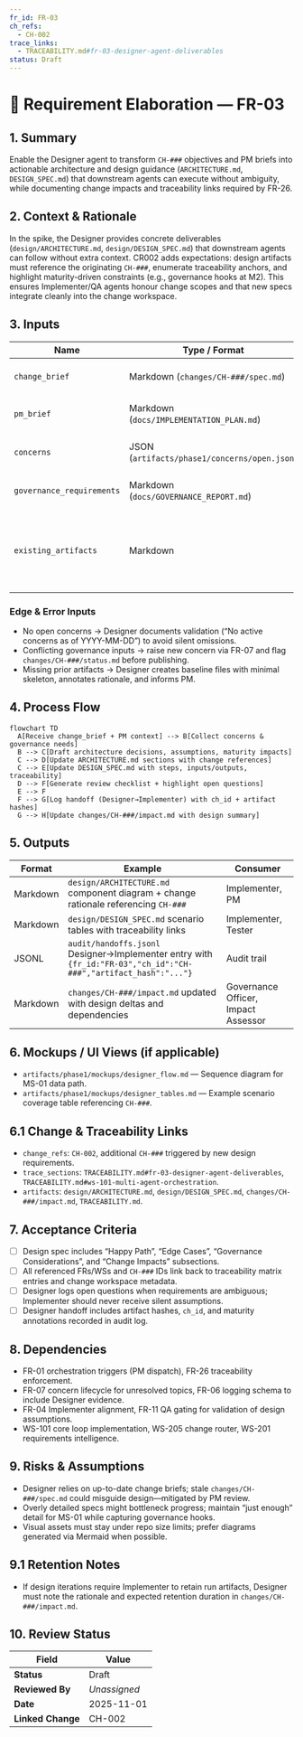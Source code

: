```yaml
---
fr_id: FR-03
ch_refs:
  - CH-002
trace_links:
  - TRACEABILITY.md#fr-03-designer-agent-deliverables
status: Draft
---
```


# 🧩 Requirement Elaboration — FR-03

## 1. Summary
Enable the Designer agent to transform `CH-###` objectives and PM briefs into actionable architecture and design guidance (`ARCHITECTURE.md`, `DESIGN_SPEC.md`) that downstream agents can execute without ambiguity, while documenting change impacts and traceability links required by FR-26.

## 2. Context & Rationale
In the spike, the Designer provides concrete deliverables (`design/ARCHITECTURE.md`, `design/DESIGN_SPEC.md`) that downstream agents can follow without extra context. CR002 adds expectations: design artifacts must reference the originating `CH-###`, enumerate traceability anchors, and highlight maturity-driven constraints (e.g., governance hooks at M2). This ensures Implementer/QA agents honour change scopes and that new specs integrate cleanly into the change workspace.

## 3. Inputs
| Name | Type / Format | Example | Notes |
|------|----------------|---------|-------|
| `change_brief` | Markdown (`changes/CH-###/spec.md`) | `## Summary\nExpand audit schema` | Primary objective and scope. |
| `pm_brief` | Markdown (`docs/IMPLEMENTATION_PLAN.md`) | `### FR-03\n- expand handoff logging schema` | Additional narrative from PM. |
| `concerns` | JSON (`artifacts/phase1/concerns/open.json`) | `{"id":"C-012","topic":"schema drift","ch_id":"CH-017"}` | Influences design decisions. |
| `governance_requirements` | Markdown (`docs/GOVERNANCE_REPORT.md`) | `### Required Controls` | Non-negotiable constraints. |
| `existing_artifacts` | Markdown | `design/ARCHITECTURE.md` prior version | Allows diff-aware updates and retention via `CH-###` references. |

### Edge & Error Inputs
- No open concerns → Designer documents validation (“No active concerns as of YYYY-MM-DD”) to avoid silent omissions.
- Conflicting governance inputs → raise new concern via FR-07 and flag `changes/CH-###/status.md` before publishing.
- Missing prior artifacts → Designer creates baseline files with minimal skeleton, annotates rationale, and informs PM.

## 4. Process Flow
```mermaid
flowchart TD
  A[Receive change_brief + PM context] --> B[Collect concerns & governance needs]
  B --> C[Draft architecture decisions, assumptions, maturity impacts]
  C --> D[Update ARCHITECTURE.md sections with change references]
  C --> E[Update DESIGN_SPEC.md with steps, inputs/outputs, traceability]
  D --> F[Generate review checklist + highlight open questions]
  E --> F
  F --> G[Log handoff (Designer→Implementer) with ch_id + artifact hashes]
  G --> H[Update changes/CH-###/impact.md with design summary]
```

## 5. Outputs
| Format | Example | Consumer |
|--------|---------|----------|
| Markdown | `design/ARCHITECTURE.md` component diagram + change rationale referencing `CH-###` | Implementer, PM |
| Markdown | `design/DESIGN_SPEC.md` scenario tables with traceability links | Implementer, Tester |
| JSONL | `audit/handoffs.jsonl` Designer→Implementer entry with `{fr_id:"FR-03","ch_id":"CH-###","artifact_hash":"..."}` | Audit trail |
| Markdown | `changes/CH-###/impact.md` updated with design deltas and dependencies | Governance Officer, Impact Assessor |

## 6. Mockups / UI Views (if applicable)
- `artifacts/phase1/mockups/designer_flow.md` — Sequence diagram for MS-01 data path.
- `artifacts/phase1/mockups/designer_tables.md` — Example scenario coverage table referencing `CH-###`.

## 6.1 Change & Traceability Links
- `change_refs`: `CH-002`, additional `CH-###` triggered by new design requirements.
- `trace_sections`: `TRACEABILITY.md#fr-03-designer-agent-deliverables`, `TRACEABILITY.md#ws-101-multi-agent-orchestration`.
- `artifacts`: `design/ARCHITECTURE.md`, `design/DESIGN_SPEC.md`, `changes/CH-###/impact.md`, `TRACEABILITY.md`.

## 7. Acceptance Criteria
* [ ] Design spec includes “Happy Path”, “Edge Cases”, “Governance Considerations”, and “Change Impacts” subsections.
* [ ] All referenced FRs/WSs and `CH-###` IDs link back to traceability matrix entries and change workspace metadata.
* [ ] Designer logs open questions when requirements are ambiguous; Implementer should never receive silent assumptions.
* [ ] Designer handoff includes artifact hashes, `ch_id`, and maturity annotations recorded in audit log.

## 8. Dependencies
- FR-01 orchestration triggers (PM dispatch), FR-26 traceability enforcement.
- FR-07 concern lifecycle for unresolved topics, FR-06 logging schema to include Designer evidence.
- FR-04 Implementer alignment, FR-11 QA gating for validation of design assumptions.
- WS-101 core loop implementation, WS-205 change router, WS-201 requirements intelligence.

## 9. Risks & Assumptions
- Designer relies on up-to-date change briefs; stale `changes/CH-###/spec.md` could misguide design—mitigated by PM review.
- Overly detailed specs might bottleneck progress; maintain “just enough” detail for MS-01 while capturing governance hooks.
- Visual assets must stay under repo size limits; prefer diagrams generated via Mermaid when possible.

## 9.1 Retention Notes
- If design iterations require Implementer to retain run artifacts, Designer must note the rationale and expected retention duration in `changes/CH-###/impact.md`.

## 10. Review Status
| Field | Value |
|-------|-------|
| **Status** | Draft |
| **Reviewed By** | _Unassigned_ |
| **Date** | 2025-11-01 |
| **Linked Change** | CH-002 |
